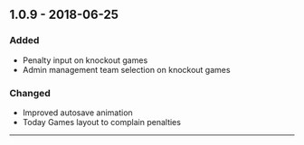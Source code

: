 ## 1.0.9 - 2018-06-25

### Added
- Penalty input on knockout games
- Admin management team selection on knockout games

### Changed
- Improved autosave animation
- Today Games layout to complain penalties

---
